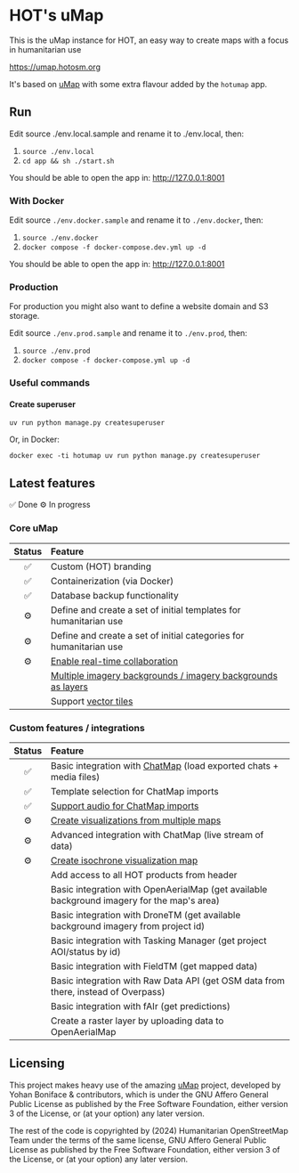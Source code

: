 # HOT's uMap

This is the uMap instance for HOT, an easy way to create maps
with a focus in humanitarian use

https://umap.hotosm.org

It's based on [uMap](https://github.com/umap-project/umap/)
with some extra flavour added by the `hotumap` app.

## Run

Edit source ./env.local.sample and rename it to ./env.local, then:

1. `source ./env.local`
2. `cd app && sh ./start.sh `

You should be able to open the app in:
http://127.0.0.1:8001

### With Docker

Edit source `./env.docker.sample` and rename it to `./env.docker`, then:

1. `source ./env.docker`
2. `docker compose -f docker-compose.dev.yml up -d`

You should be able to open the app in:
http://127.0.0.1:8001

### Production

For production you might also want to define a website domain and S3 storage.

Edit source `./env.prod.sample` and rename it to `./env.prod`, then:

1. `source ./env.prod`
2. `docker compose -f docker-compose.yml up -d`

### Useful commands

#### Create superuser

```
uv run python manage.py createsuperuser
```

Or, in Docker:

```
docker exec -ti hotumap uv run python manage.py createsuperuser
```

## Latest features

✅ Done
⚙️ In progress

### Core uMap

<!-- prettier-ignore-start -->
| Status | Feature |
|:--:| :-- |
|✅| Custom (HOT) branding |
|✅| Containerization (via Docker) |
|✅| Database backup functionality |
|⚙️| Define and create a set of initial templates for humanitarian use |
|⚙️| Define and create a set of initial categories for humanitarian use |
|⚙️| [Enable real-time collaboration](https://github.com/hotosm/umap/issues/3) |
| | [Multiple imagery backgrounds / imagery backgrounds as layers](https://github.com/hotosm/umap/issues/5) |
| | Support [vector tiles](https://github.com/umap-project/umap/issues/1634)

### Custom features / integrations

<!-- prettier-ignore-start -->
| Status | Feature |
|:--:| :-- |
|✅| Basic integration with [ChatMap](https://chatmap.hotosm.org) (load exported chats + media files) |
|✅| Template selection for ChatMap imports
|✅| [Support audio for ChatMap imports](https://github.com/hotosm/umap/issues/6)
|⚙️| [Create visualizations from multiple maps](https://github.com/hotosm/umap/issues/11)
|⚙️| Advanced integration with ChatMap (live stream of data) |
|⚙️| [Create isochrone visualization map](https://github.com/hotosm/umap/issues/10)
| | Add access to all HOT products from header |
| | Basic integration with OpenAerialMap (get available background imagery for the map's area) |
| | Basic integration with DroneTM (get available background imagery from project id) |
| | Basic integration with Tasking Manager (get project AOI/status by id) |
| | Basic integration with FieldTM (get mapped data) |
| | Basic integration with Raw Data API (get OSM data from there, instead of Overpass) |
| | Basic integration with fAIr (get predictions) |
| | Create a raster layer by uploading data to OpenAerialMap |

## Licensing

This project makes heavy use of the amazing [uMap](https://github.com/umap-project/umap) project, developed by Yohan Boniface & contributors, which is under the GNU Affero General Public License as published by the Free Software Foundation, either version 3 of the License, or (at your option) any later version.

The rest of the code is copyrighted by (2024) Humanitarian OpenStreetMap Team under the terms of the same license, GNU Affero General Public License as published by the Free Software Foundation, either version 3 of the License, or (at your option) any later version.


